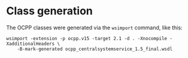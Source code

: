 # Class generation

The OCPP classes were generated via the `wsimport` command, like this:

	wsimport -extension -p ocpp.v15 -target 2.1 -d . -Xnocompile -XadditionalHeaders \
		-B-mark-generated ocpp_centralsystemservice_1.5_final.wsdl
